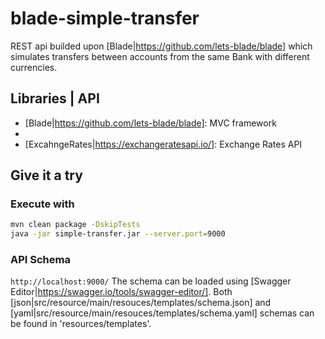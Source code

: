 # blade-simple-transfer

REST api builded upon [Blade|https://github.com/lets-blade/blade] which simulates transfers between accounts from the same Bank with different currencies.

## Libraries | API
* [Blade|https://github.com/lets-blade/blade]: MVC framework
* [Anima|https://github.com/biezhi/anima]: ORM
* [ExcahngeRates|https://exchangeratesapi.io/]: Exchange Rates API

## Give it a try

### Execute with
```bash
mvn clean package -DskipTests
java -jar simple-transfer.jar --server.port=9000
```

### API Schema
```http://localhost:9000/```
The schema can be loaded using [Swagger Editor|https://swagger.io/tools/swagger-editor/].
Both [json|src/resource/main/resouces/templates/schema.json] and [yaml|src/resource/main/resouces/templates/schema.yaml] schemas can be found in 'resources/templates'.
